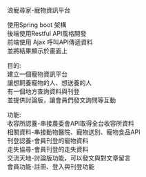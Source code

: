 浪寵尋家-寵物資訊平台  
  
使用Spring boot 架構  
後端使用Restful API風格開發  
前端使用 Ajax 呼叫API傳遞資料  
並將結果顯示於畫面上  
  
目的:  
建立一個寵物資訊平台  
讓想飼養寵物的人、想送養的人  
有一個地方查詢資料與刊登  
並提供討論版，讓會員們發文詢問等互動  
  
功能:  
收容所認養-串接農委會API取得全台收容所資料  
相關資料-串接動物醫院、寵物送別、寵物食品API  
刊登認養-會員刊登的寵物資料  
走失協尋-會員刊登的走失資料  
交流天地-討論版功能，可以發文與對文章留言  
會員功能-註冊、登入與刊登功能  
